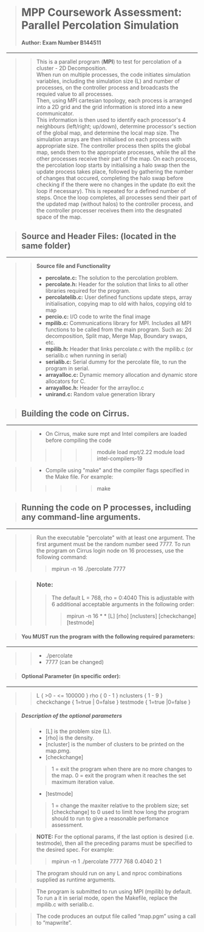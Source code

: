 > # MPP Coursework Assessment: Parallel Percolation Simulation
> #### **Author: Exam Number B144511**
--------------------------------------------------------------------------

>> This is a parallel program (**MPI**) to test for percolation of a cluster - 2D Decomposition.  
When run on multiple processes, the code initiates simulation variables, including the simulation size (L) and number of processes, on the controller process and broadcasts the requied value to all processes.  
Then, using MPI cartesian topology, each process is arranged into a 2D grid and the grid information is stored into a new communicator.  
This information is then used to identify each processor's 4 neighbours (left/right; up/down), determine processor's section of the global map, and determine the local map size. The simulation arrays are then initialised on each process with appropriate size.  The controller process then splits the global map, sends them to the appropriate processes, while the all the other processes receive their part of the map. On each process, the percolation loop starts by initialising a halo swap then the update process takes place, followed by gathering the number of changes that occured, completing the halo swap before checking if the there were no changes in the update (to exit the loop if necessary). This is repeated for a defined number of steps.  Once the loop completes, all processes send their part of the updated map (without halos) to the controller process, and the controller processer receives them into the desgnated space of the map.


> ## Source and Header Files: (located in the same folder)
--------------------------------------------------------------------------

>> **Source file and Functionality**
>> - **percolate.c:** The solution to the percolation problem.  
>> - **percolate.h:** Header for the solution that links to all other libraries required for the program.
>> - **percolatelib.c:** User defined functions update steps, array initialisation, copying map to old with halos, copying old to map
>> - **percio.c:**  I/O code to write the final image
>> - **mpilib.c:**  Communications library for MPI.  Includes all MPI functions to be called from the main program. Such as: 2d decomposition, Split map, Merge Map, Boundary swaps, etc.
>> - **mpilib.h:**  Header that links percolate.c with the mpilib.c (or serialib.c when running in serial)
>> - **serialib.c:**  Serial dummy for the percolate file, to run the program in serial.
>> - **arrayalloc.c:**   Dynamic memory allocation and dynamic store allocators for C.
>> - **arrayalloc.h:**   Header for the arraylloc.c
>> - **unirand.c:**      Random value generation library


> ## Building the code on Cirrus. 
--------------------------------------------------------------------------

>> - On Cirrus, make sure mpt and Intel compilers are loaded before compiling the code
>>>>>> module load mpt/2.22
>>>>>> module load intel-compilers-19

>> - Compile using "make" and the compiler flags specified in the Make file.
>> For example: 
>>>>>> make


> ## Running the code on P processes, including any command-line arguments.
--------------------------------------------------------------------------

>> Run the executable "percolate" with at least one argument.  The first argument must be the random number seed 7777. To run the program on Cirrus login node on 16 processes, use the following command:
>>> mpirun -n 16 ./percolate 7777 

>> ### Note:
>>> The default L = 768, rho = 0:4040
>>> This is adjustable with 6 additional acceptable arguments in the following order:
>>>> mpirun -n 16 *<program> *<seed> [L] [rho] [nclusters] [checkchange] [testmode] 

> #### You MUST run the program with the following required parameters:
----------------------------------------------------
>> - <program>  ./percolate
>> - <seed>      7777 (can be changed)

> #### Optional Parameter (in specific order):
----------------------------------------------------
>> L       { >0 - <= 100000 }
>> rho         { 0 - 1 }
>> nclusters   { 1 - 9 }
>> checkchange { 1=true | 0=false }
>> testmode    { 1=true |0=false }

> ##### Description of the optional parameters
>> - [L] is the problem size (L). 
>> - [rho] is the density.
>> - [ncluster] is the number of clusters to be printed on the map.pmg.
>> - [checkchange] 
>>> 1 = exit the program when there are no more changes to the map.
>>> 0 = exit the program when it reaches the set maximum iteration value.
>> - [testmode] 
>>> 1 = change the maxiter relative to the problem size; set [checkchange] to 0 used to limit how long the program should to run to give a reasonable perfomance assessment.

>> **NOTE:** For the optional params, if the last option is desired (i.e. testmode), then all the preceding params must be specified to the desired spec. For example:
>>> mpirun -n 1 ./percolate 7777 768 0.4040 2 1

>> The program should run on any L and nproc combinations supplied as runtime arguments.

>> The program is submitted to run using MPI (mpilib) by default. To run a it in serial mode, open the Makefile, replace the mpilib.c with serialib.c.


>> The code produces an output file called “map.pgm” using a call to “mapwrite”.

